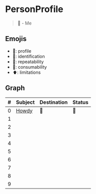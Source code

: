 # PersonProfile
> 🎉 - Me

## Emojis
* 🤠: profile
* 🪪: identification
* 📙: repeatability
* 🎉: consumability
* ⬆️: limitations

## Graph
| # | Subject | Destination | Status |
| ------- | ------- | ------- | ------- |
| 0 | [Howdy](https://github.com/PersonProfile/Howdy) | 🎉 | 🤠 |
| 1 |  |  |  |
| 2 |  |  | |
| 3 |  |  |   |
| 4 |  |  | |
| 5 |  |  | |
| 6 |  |  |  |
| 7 |  |  |  |
| 8 |  |  |  |
| 9 |  |  |  |

